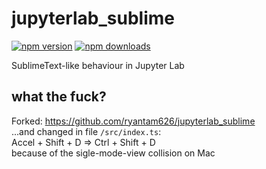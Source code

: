 # jupyterlab_sublime

[![npm version](https://badge.fury.io/js/%40ryantam626%2Fjupyterlab_sublime.svg)](https://badge.fury.io/js/%40ryantam626%2Fjupyterlab_sublime)
[![npm downloads](https://img.shields.io/npm/dw/%40ryantam626%2Fjupyterlab_sublime.svg)](https://badge.fury.io/js/%40ryantam626%2Fjupyterlab_sublime)

SublimeText-like behaviour in Jupyter Lab

## what the fuck?

Forked: https://github.com/ryantam626/jupyterlab_sublime  
...and changed in file `/src/index.ts`:  
Accel + Shift + D => Ctrl + Shift + D  
because of the sigle-mode-view collision on Mac
